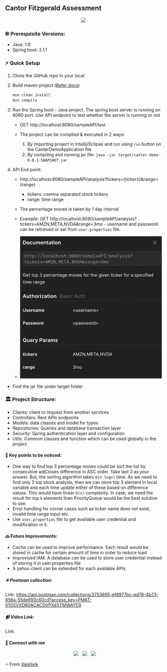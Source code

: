 
## Cantor Fitzgerald Assessment

<div id="header" align="center">
  <img src="https://media.giphy.com/media/M9gbBd9nbDrOTu1Mqx/giphy.gif" width="100"/>
</div>

### 🌐 Prerequisite Versions:
- Java: 1.8
- Spring boot: 2.1.1

### ⚡ Quick Setup
1. Clone the GitHub repo in your local
2. Build maven project ([Refer docs](https://metamug.com/article/java/build-run-java-maven-project-command-line.html))
    ```bash
    mvn clean install
    mvn compile
    ```
3. Run the Spring boot - Java project. The spring boot server is running on 8080 port. Use API endpoint to test whether the server is running or not
    - GET http://localhost:8080/sampleAPI/test

    - The project can be complied & executed in 2 ways:
      1. By importing project in Intellij/Eclipse and run using `run` button on the CanterDemoApplication file
      2. By compiling and running jar file:
              ```java -jar target/canter-demo-0.0.1-SNAPSHOT.jar ```
                
4. API End point:
   - http://localhost:8080/sampleAPI/analysis?tickers={tickers}&range={range}
       - tickers: comma separated stock tickers
       - range: time range
   - The percentage moves is taken by 1 day interval
   - Example: GET http://localhost:8080/sampleAPI/analysis?tickers=AMZN,META,NVDA&range=3mo
            - username and password can be retrieved or set from `user.properties` file.  

    - ![plot](./api-doc.png)

- Find the jar file under target folder

### 🏛️ Project Structure:
- Clients: client to request from another services
- Controllers: Rest APIs endpoints
- Models: data classes and model for types
- Repositories: Queries and database transaction layer
- Security: Spring authentication layer and configuration
- Utils: Common classes and function which can be used globally in the project

#### 🔆 Key points to be noticed:
- One way to find top 3 percentage moves could be sort the list by consecutive adjCloses difference in ASC order. Take last 3 as your answer. But, the sorting algorithm takes `O(n logn)` time. As we need to find only 3 top stock analysis, then we can store top 3 element in local variable and each time update either of these based on difference values. This would have linear `O(n)` complexity. In case, we need the result for top `k` elements then PriorityQueue would be the best solution to use.
- Error handling for corner cases such as ticker name does not exist, invalid time range input etc.
- Use `user.properties` file to get available user credential and modification in it.

#### 🔜 Future Improvements:
- Cache can be used to improve performance. Each result would be stored in cache for certain amount of time in order to reduce load
- Improvised IAM. A database can be used to store user credential instead of storing it in user.properties file
- A yahoo client can be extended for each available APIs

##### ✴️ Postman collection:
Link: https://api.postman.com/collections/3753695-ef8977bc-ed78-4b73-858a-55de893c60cd?access_key=PMAT-01GSVXDR0ACACDVPX45TMWAYE9

##### 📹 Video Link:
Link: 



#### 📲	Connect with me

<p align="center">
&nbsp; <a href="https://twitter.com/vaishvikb24" target="_blank" rel="noopener noreferrer"><img src="https://img.icons8.com/plasticine/100/000000/twitter.png" width="50" /></a>  
&nbsp; <a href="https://www.linkedin.com/in/vaishvik-brahmbhatt-176948166/" target="_blank" rel="noopener noreferrer"><img src="https://img.icons8.com/plasticine/100/000000/linkedin.png" width="50" /></a>
&nbsp; <a href="mailto:vbrahmb2@stevens.edu" target="_blank" rel="noopener noreferrer"><img src="https://img.icons8.com/plasticine/100/000000/gmail.png"  width="50" /></a>
</p>

⭐️ From [Vaishvik](https://github.com/vaishvik24)
